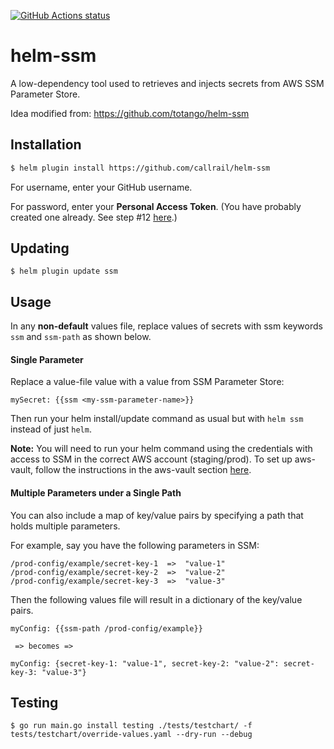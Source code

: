 <a href="https://github.com/callrail/helm-ssm/actions"><img alt="GitHub Actions status" src="https://github.com/callrail/helm-ssm/workflows/Build%20and%20Release/badge.svg"></a>

# helm-ssm
A low-dependency tool used to retrieves and injects secrets from AWS SSM Parameter Store.

Idea modified from: https://github.com/totango/helm-ssm


## Installation
```bash
$ helm plugin install https://github.com/callrail/helm-ssm
```
For username, enter your GitHub username.

For password, enter your **Personal Access Token**. (You have probably created one already. See step #12 [here](https://github.com/callrail/setup).)

## Updating
```
$ helm plugin update ssm
```

## Usage
In any **non-default** values file, replace values of secrets with ssm keywords `ssm` and `ssm-path` as shown below.
#### Single Parameter
Replace a value-file value with a value from SSM Parameter Store:
```
mySecret: {{ssm <my-ssm-parameter-name>}}
```
Then run your helm install/update command as usual but with `helm ssm` instead of just `helm`.

**Note:** You will need to run your helm command using the credentials with access to SSM in the correct AWS account (staging/prod). To set up aws-vault, follow the instructions in the aws-vault section [here](https://callrail.atlassian.net/wiki/spaces/ENG/pages/888865061/AWS+Setup).

#### Multiple Parameters under a Single Path
You can also include a map of key/value pairs by specifying a path that holds multiple parameters.

For example, say you have the following parameters in SSM:
```
/prod-config/example/secret-key-1  =>  "value-1"
/prod-config/example/secret-key-2  =>  "value-2"
/prod-config/example/secret-key-3  =>  "value-3"
```
Then the following values file will result in a dictionary of the key/value pairs.
```
myConfig: {{ssm-path /prod-config/example}}

 => becomes =>

myConfig: {secret-key-1: "value-1", secret-key-2: "value-2": secret-key-3: "value-3"}
```

## Testing
```
$ go run main.go install testing ./tests/testchart/ -f tests/testchart/override-values.yaml --dry-run --debug
```

